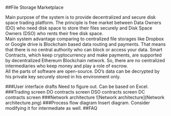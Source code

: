 ##File Storage Marketplace 

Main purpose of the system is to provide decentralized and secure disk space trading platform. The principle is free market between Data Owners (DO) who need disk space to store their files securely and Disk Space Owners (DSO) who rents their free disk space.  
Main system advantage comparing to centralized file storages like Dropbox or Google drive is Blockchain based data routing and payments. That means that there is no central authority who can block or access your data. Smart Contracts, which keep cryptocurrency and make payments, are supported by decentralized Ethereum Blockchain network. So, there are no centralized intermediaries who keep money and play a role of escrow.   
All the parts of software are open-source. DO’s data can be decrypted by his private key securely stored in his environment only. 

###User interface drafts 
Need to figure out. Can be based on Excel. 
###Trading screen 
DO contracts screen 
DSO contracts screen 
DC contracts screen 
###Network architecture 
![Network architecture](Network architecture.png)
###Process flow diagram 
Insert diagram. Consider modifying it for intermediate as well. 
##FAQ
